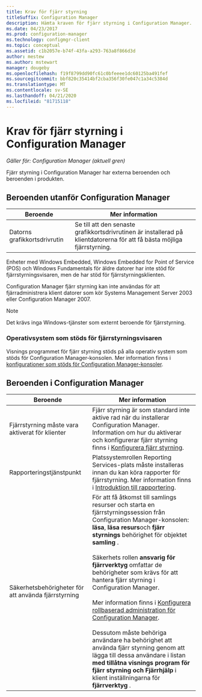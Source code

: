 ```yaml
---
title: Krav för fjärr styrning
titleSuffix: Configuration Manager
description: Hämta kraven för fjärr styrning i Configuration Manager.
ms.date: 04/23/2017
ms.prod: configuration-manager
ms.technology: configmgr-client
ms.topic: conceptual
ms.assetid: c1b2057e-b74f-43fa-a293-763a8f866d3d
author: mestew
ms.author: mstewart
manager: dougeby
ms.openlocfilehash: f19f8799dd90fc61c0bfeeee1dc60125ba491fef
ms.sourcegitcommit: bbf820c35414bf2cba356f30fe047c1a34c5384d
ms.translationtype: MT
ms.contentlocale: sv-SE
ms.lasthandoff: 04/21/2020
ms.locfileid: "81715118"
---
```

# <a name="prerequisites-for-remote-control-in-configuration-manager"></a>Krav för fjärr styrning i Configuration Manager

*Gäller för: Configuration Manager (aktuell gren)*

Fjärr styrning i Configuration Manager har externa beroenden och beroenden i produkten.  

## <a name="dependencies-external-to-configuration-manager"></a>Beroenden utanför Configuration Manager  

|Beroende|Mer information|  
|----------------|----------------------|  
|Datorns grafikkortsdrivrutin|Se till att den senaste grafikkortsdrivrutinen är installerad på klientdatorerna för att få bästa möjliga fjärrstyrning.|  

 Enheter med Windows Embedded, Windows Embedded for Point of Service (POS) och Windows Fundamentals för äldre datorer har inte stöd för fjärrstyrningsvisaren, men de har stöd för fjärrstyrningsklienten.  

 Configuration Manager fjärr styrning kan inte användas för att fjärradministrera klient datorer som kör Systems Management Server 2003 eller Configuration Manager 2007.  

> [!NOTE]  
>  Det krävs inga Windows-tjänster som externt beroende för fjärrstyrning.  

### <a name="supported-operating-systems-for-the-remote-control-viewer"></a>Operativsystem som stöds för fjärrstyrningsvisaren  
Visnings programmet för fjärr styrning stöds på alla operativ system som stöds för Configuration Manager-konsolen. Mer information finns i [konfigurationer som stöds för Configuration Manager-konsoler](../../../../core/plan-design/configs/supported-operating-systems-consoles.md).   

## <a name="configuration-manager-dependencies"></a>Beroenden i Configuration Manager  

|Beroende|Mer information|  
|----------------|----------------------|  
|Fjärrstyrning måste vara aktiverat för klienter|Fjärr styrning är som standard inte aktive rad när du installerar Configuration Manager. Information om hur du aktiverar och konfigurerar fjärr styrning finns i [Konfigurera fjärr styrning](../../../../core/clients/manage/remote-control/configuring-remote-control.md).|  
|Rapporteringstjänstpunkt|Platssystemrollen Reporting Services-plats måste installeras innan du kan köra rapporter för fjärrstyrning. Mer information finns i [Introduktion till rapportering](../../../servers/manage/introduction-to-reporting.md).|  
|Säkerhetsbehörigheter för att använda fjärrstyrning|För att få åtkomst till samlings resurser och starta en fjärrstyrningssession från Configuration Manager-konsolen: **läsa**, **läsa resurs**och **fjärr styrnings** behörighet för objektet **samling** .<br /><br /> Säkerhets rollen **ansvarig för fjärrverktyg** omfattar de behörigheter som krävs för att hantera fjärr styrning i Configuration Manager.<br /><br /> Mer information finns i [Konfigurera rollbaserad administration för Configuration Manager](../../../../core/servers/deploy/configure/configure-role-based-administration.md).<br /><br /> Dessutom måste behöriga användare ha behörighet att använda fjärr styrning genom att lägga till dessa användare i listan **med tillåtna visnings program för fjärr styrning och Fjärrhjälp** i klient inställningarna för **fjärrverktyg** .
